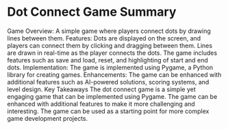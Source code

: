 # Dot Connect Game Summary

Game Overview: A simple game where players connect dots by drawing lines between them.
Features:
Dots are displayed on the screen, and players can connect them by clicking and dragging between them.
Lines are drawn in real-time as the player connects the dots.
The game includes features such as save and load, reset, and highlighting of start and end dots.
Implementation: The game is implemented using Pygame, a Python library for creating games.
Enhancements: The game can be enhanced with additional features such as AI-powered solutions, scoring systems, and level design.
Key Takeaways
The dot connect game is a simple yet engaging game that can be implemented using Pygame.
The game can be enhanced with additional features to make it more challenging and interesting.
The game can be used as a starting point for more complex game development projects.
